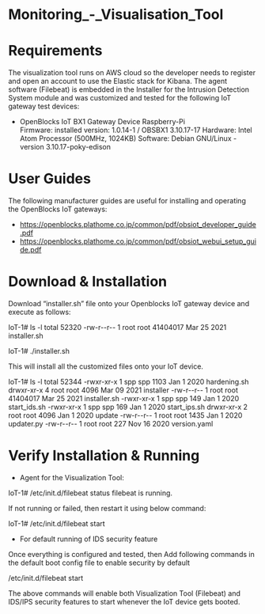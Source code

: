 # Monitoring_-_Visualisation_Tool
# Requirements
The visualization tool runs on AWS cloud so the developer needs to register and open an account to use the Elastic stack for Kibana. 
The agent software (Filebeat) is embedded in the Installer for the Intrusion Detection System module and was customized and tested for the following IoT gateway test devices:
* OpenBlocks IoT BX1 Gateway Device 
     Raspberry-Pi  
     Firmware: installed version: 1.0.14-1 / OBSBX1 3.10.17-17
     Hardware: Intel Atom Processor (500MHz, 1024KB) 
     Software: Debian GNU/Linux - version 3.10.17-poky-edison 

# User Guides 
The following manufacturer guides are useful for installing and operating the OpenBlocks IoT gateways:  

* https://openblocks.plathome.co.jp/common/pdf/obsiot_developer_guide.pdf 
* https://openblocks.plathome.co.jp/common/pdf/obsiot_webui_setup_guide.pdf

# Download & Installation  

Download “installer.sh” file onto your Openblocks IoT gateway device and execute as follows:  

IoT-1# 	ls -l
total 52320
-rw-r--r--    1 	root root	    41404017	Mar 25 2021 	installer.sh

IoT-1# 	 ./installer.sh 

This will install all the customized files onto your IoT device. 

IoT-1# 	ls -l 
total 52344
-rwxr-xr-x	 1 	spp  spp	   1103 	Jan  1 2020 hardening.sh
drwxr-xr-x  4 	root root	   4096 	Mar 09 2021 installer
-rw-r--r--  1 	root root 41404017	Mar 25 2021 installer.sh
-rwxr-xr-x	 1 	spp  spp	    149 	Jan  1 2020 start_ids.sh
-rwxr-xr-x	 1 	spp  spp	    169 	Jan  1 2020 start_ips.sh
drwxr-xr-x  2 	root root	   4096 	Jan  1 2020 update 
-rw-r--r--  1 	root root	   1435 	Jan  1 2020 updater.py
-rw-r--r--  1 	root root	    227 	Nov 16 2020 version.yaml 

# Verify Installation & Running 

* Agent for the Visualization Tool: 

IoT-1# 	/etc/init.d/filebeat status
filebeat is running.

If not running or failed, then restart it using below command: 

IoT-1# 	/etc/init.d/filebeat start

* For default running of IDS security feature 

Once everything is configured and tested, then Add following commands in the default boot config file to enable security by default

/etc/init.d/filebeat start

The above commands will enable both Visualization Tool (Filebeat) and IDS/IPS security features to start whenever the IoT device gets booted. 
